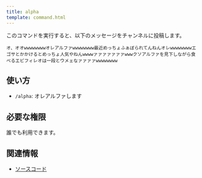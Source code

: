 ```yaml
---
title: alpha
template: command.html
---
```


このコマンドを実行すると、以下のメッセージをチャンネルに投稿します。

```text
オ、オオwwwwwwwwオレアルファwwwwwwww最近めっちょふぁぼられてんねんオレwwwwwwwwエゴサとかかけるとめっちょ人気やねんwwwwァァァァァァァwwwクソアルファを見下しながら食べるエビフィレオは一段とウメェなァァァァwwwwwwww
```

## 使い方

- `/alpha`: オレアルファします

## 必要な権限

誰でも利用できます。

## 関連情報

- [ソースコード](https://github.com/jaoafa/jaotan.ts/blob/master/src/commands/alpha.ts)
